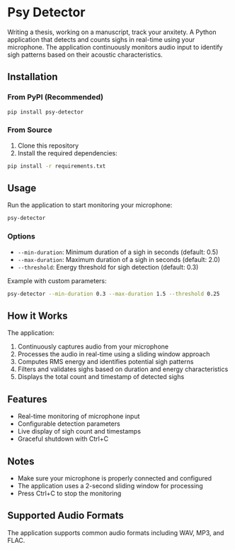 # Psy Detector

Writing a thesis, working on a manuscript, track your anxitety.
A Python application that detects and counts sighs in real-time using your microphone. The application continuously monitors audio input to identify sigh patterns based on their acoustic characteristics.

## Installation

### From PyPI (Recommended)

```bash
pip install psy-detector
```

### From Source

1. Clone this repository
2. Install the required dependencies:
```bash
pip install -r requirements.txt
```

## Usage

Run the application to start monitoring your microphone:

```bash
psy-detector
```

### Options

- `--min-duration`: Minimum duration of a sigh in seconds (default: 0.5)
- `--max-duration`: Maximum duration of a sigh in seconds (default: 2.0)
- `--threshold`: Energy threshold for sigh detection (default: 0.3)

Example with custom parameters:
```bash
psy-detector --min-duration 0.3 --max-duration 1.5 --threshold 0.25
```

## How it Works

The application:
1. Continuously captures audio from your microphone
2. Processes the audio in real-time using a sliding window approach
3. Computes RMS energy and identifies potential sigh patterns
4. Filters and validates sighs based on duration and energy characteristics
5. Displays the total count and timestamp of detected sighs

## Features

- Real-time monitoring of microphone input
- Configurable detection parameters
- Live display of sigh count and timestamps
- Graceful shutdown with Ctrl+C

## Notes

- Make sure your microphone is properly connected and configured
- The application uses a 2-second sliding window for processing
- Press Ctrl+C to stop the monitoring

## Supported Audio Formats

The application supports common audio formats including WAV, MP3, and FLAC. 